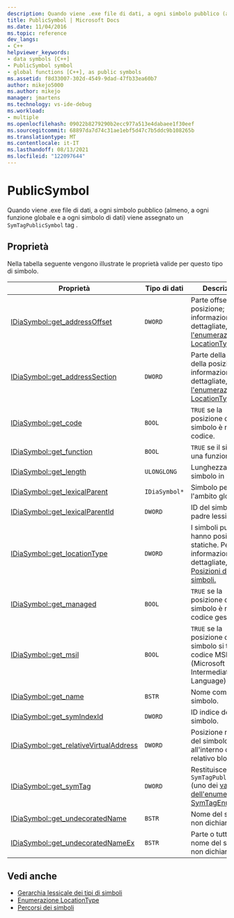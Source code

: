 ```yaml
---
description: Quando viene .exe file di dati, a ogni simbolo pubblico (almeno a ogni funzione globale e simbolo di dati) viene assegnato un tag SymTagPublicSymbol.
title: PublicSymbol | Microsoft Docs
ms.date: 11/04/2016
ms.topic: reference
dev_langs:
- C++
helpviewer_keywords:
- data symbols [C++]
- PublicSymbol symbol
- global functions [C++], as public symbols
ms.assetid: f8d33007-302d-4549-9dad-47fb33ea60b7
author: mikejo5000
ms.author: mikejo
manager: jmartens
ms.technology: vs-ide-debug
ms.workload:
- multiple
ms.openlocfilehash: 09022b8279290b2ecc977a513e4dabaee1f30eef
ms.sourcegitcommit: 68897da7d74c31ae1ebf5d47c7b5ddc9b108265b
ms.translationtype: MT
ms.contentlocale: it-IT
ms.lasthandoff: 08/13/2021
ms.locfileid: "122097644"
---
```

# <a name="publicsymbol"></a>PublicSymbol
Quando viene .exe file di dati, a ogni simbolo pubblico (almeno, a ogni funzione globale e a ogni simbolo di dati) viene assegnato un `SymTagPublicSymbol` tag .

## <a name="properties"></a>Proprietà
 Nella tabella seguente vengono illustrate le proprietà valide per questo tipo di simbolo.

|Proprietà|Tipo di dati|Descrizione|
|--------------|---------------|-----------------|
|[IDiaSymbol::get_addressOffset](../../debugger/debug-interface-access/idiasymbol-get-addressoffset.md)|`DWORD`|Parte offset della posizione; Per informazioni dettagliate, vedere [l'enumerazione LocationType](../../debugger/debug-interface-access/locationtype.md).|
|[IDiaSymbol::get_addressSection](../../debugger/debug-interface-access/idiasymbol-get-addresssection.md)|`DWORD`|Parte della sezione della posizione; Per informazioni dettagliate, vedere [l'enumerazione LocationType](../../debugger/debug-interface-access/locationtype.md).|
|[IDiaSymbol::get_code](../../debugger/debug-interface-access/idiasymbol-get-code.md)|`BOOL`|`TRUE` se la posizione del simbolo è nel codice.|
|[IDiaSymbol::get_function](../../debugger/debug-interface-access/idiasymbol-get-function.md)|`BOOL`|`TRUE` se il simbolo è una funzione.|
|[IDiaSymbol::get_length](../../debugger/debug-interface-access/idiasymbol-get-length.md)|`ULONGLONG`|Lunghezza del simbolo in byte.|
|[IDiaSymbol::get_lexicalParent](../../debugger/debug-interface-access/idiasymbol-get-lexicalparent.md)|`IDiaSymbol*`|Simbolo per l'ambito globale.|
|[IDiaSymbol::get_lexicalParentId](../../debugger/debug-interface-access/idiasymbol-get-lexicalparentid.md)|`DWORD`|ID del simbolo padre lessicale.|
|[IDiaSymbol::get_locationType](../../debugger/debug-interface-access/idiasymbol-get-locationtype.md)|`DWORD`|I simboli pubblici hanno posizioni statiche. Per informazioni dettagliate, vedere [Posizioni dei simboli.](../../debugger/debug-interface-access/symbol-locations.md)|
|[IDiaSymbol::get_managed](../../debugger/debug-interface-access/idiasymbol-get-managed.md)|`BOOL`|`TRUE` se la posizione del simbolo è nel codice gestito.|
|[IDiaSymbol::get_msil](../../debugger/debug-interface-access/idiasymbol-get-msil.md)|`BOOL`|`TRUE` se la posizione del simbolo si trova nel codice MSIL (Microsoft Intermediate Language).|
|[IDiaSymbol::get_name](../../debugger/debug-interface-access/idiasymbol-get-name.md)|`BSTR`|Nome completo del simbolo.|
|[IDiaSymbol::get_symIndexId](../../debugger/debug-interface-access/idiasymbol-get-symindexid.md)|`DWORD`|ID indice del simbolo.|
|[IDiaSymbol::get_relativeVirtualAddress](../../debugger/debug-interface-access/idiasymbol-get-relativevirtualaddress.md)|`DWORD`|Posizione relativa del simbolo all'interno del relativo blocco .|
|[IDiaSymbol::get_symTag](../../debugger/debug-interface-access/idiasymbol-get-symtag.md)|`DWORD`|Restituisce `SymTagPublicSymbol` (uno dei [valori dell'enumerazione SymTagEnum).](../../debugger/debug-interface-access/symtagenum.md)|
|[IDiaSymbol::get_undecoratedName](../../debugger/debug-interface-access/idiasymbol-get-undecoratedname.md)|`BSTR`|Nome del simbolo non dichiarato.|
|[IDiaSymbol::get_undecoratedNameEx](../../debugger/debug-interface-access/idiasymbol-get-undecoratednameex.md)|`BSTR`|Parte o tutto il nome del simbolo non dichiarato.|

## <a name="see-also"></a>Vedi anche
- [Gerarchia lessicale dei tipi di simboli](../../debugger/debug-interface-access/lexical-hierarchy-of-symbol-types.md)
- [Enumerazione LocationType](../../debugger/debug-interface-access/locationtype.md)
- [Percorsi dei simboli](../../debugger/debug-interface-access/symbol-locations.md)
